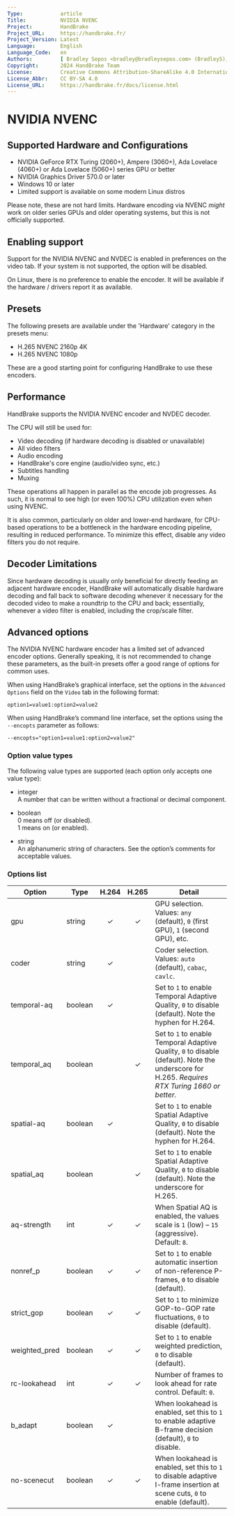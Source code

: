 ```yaml
---
Type:            article
Title:           NVIDIA NVENC
Project:         HandBrake
Project_URL:     https://handbrake.fr/
Project_Version: Latest
Language:        English
Language_Code:   en
Authors:         [ Bradley Sepos <bradley@bradleysepos.com> (BradleyS), Scott (s55) ]
Copyright:       2024 HandBrake Team
License:         Creative Commons Attribution-ShareAlike 4.0 International
License_Abbr:    CC BY-SA 4.0
License_URL:     https://handbrake.fr/docs/license.html
---
```


NVIDIA NVENC
============

## Supported Hardware and Configurations

- NVIDIA GeForce RTX Turing (2060+), Ampere (3060+), Ada Lovelace (4060+) or Ada Lovelace (5060+) series GPU or better
- NVIDIA Graphics Driver 570.0 or later
- Windows 10 or later
- Limited support is available on some modern Linux distros

Please note, these are not hard limits. Hardware encoding via NVENC *might* work on older series GPUs and older operating systems, but this is not officially supported.

## Enabling support

<!-- .system-windows -->
Support for the NVIDIA NVENC and NVDEC is enabled in preferences on the video tab. If your system is not supported, the option will be disabled.
<!-- /.system-windows -->

<!-- .system-linux -->
On Linux, there is no preference to enable the encoder. It will be available if the hardware / drivers report it as available.
<!-- /.system-linux -->

## Presets

The following presets are available under the 'Hardware' category in the presets menu:

- H.265 NVENC 2160p 4K
- H.265 NVENC 1080p

These are a good starting point for configuring HandBrake to use these encoders.

## Performance

HandBrake supports the NVIDIA NVENC encoder and NVDEC decoder.

The CPU will still be used for:

- Video decoding (if hardware decoding is disabled or unavailable)
- All video filters
- Audio encoding
- HandBrake's core engine (audio/video sync, etc.)
- Subtitles handling
- Muxing

These operations all happen in parallel as the encode job progresses. As such, it is normal to see high (or even 100%) CPU utilization even when using NVENC.

It is also common, particularly on older and lower-end hardware, for CPU-based operations to be a bottleneck in the hardware encoding pipeline, resulting in reduced performance. To minimize this effect, disable any video filters you do not require.

## Decoder Limitations

Since hardware decoding is usually only beneficial for directly feeding an adjacent hardware encoder, HandBrake will automatically disable hardware decoding and fall back to software decoding whenever it necessary for the decoded video to make a roundtrip to the CPU and back; essentially, whenever a video filter is enabled, including the crop/scale filter.

## Advanced options

The NVIDIA NVENC hardware encoder has a limited set of advanced encoder options. Generally speaking, it is not recommended to change these parameters, as the built-in presets offer a good range of options for common uses.

When using HandBrake’s graphical interface, set the options in the `Advanced Options` field on the `Video` tab in the following format:

    option1=value1:option2=value2

When using HandBrake’s command line interface, set the options using the `--encopts` parameter as follows:

    --encopts="option1=value1:option2=value2"

### Option value types

The following value types are supported (each option only accepts one value type):

- integer  
  A number that can be written without a fractional or decimal component.

- boolean  
  0 means off (or disabled).  
  1 means on (or enabled).

- string  
  An alphanumeric string of characters. See the option’s comments for acceptable values.

### Options list

| Option           | Type        | H.264 | H.265 | Detail                                                                                                    |
|------------------|-------------|:-----:|:-----:|-----------------------------------------------------------------------------------------------------------|
| gpu              | string      |   ✓   |   ✓   | GPU selection. Values: `any` (default), `0` (first GPU), `1` (second GPU), etc.                           |
| coder            | string      |   ✓   |       | Coder selection. Values: `auto` (default), `cabac`, `cavlc`.                                              |
| temporal-aq      | boolean     |   ✓   |       | Set to `1` to enable Temporal Adaptive Quality, `0` to disable (default). Note the hyphen for H.264.      |
| temporal_aq      | boolean     |       |   ✓   | Set to `1` to enable Temporal Adaptive Quality, `0` to disable (default). Note the underscore for H.265. *Requires RTX Turing 1660 or better.* |
| spatial-aq       | boolean     |   ✓   |       | Set to `1` to enable Spatial Adaptive Quality, `0` to disable (default). Note the hyphen for H.264.       |
| spatial_aq       | boolean     |       |   ✓   | Set to `1` to enable Spatial Adaptive Quality, `0` to disable (default). Note the underscore for H.265.   |
| aq-strength      | int         |   ✓   |   ✓   | When Spatial AQ is enabled, the values scale is `1` (low) – `15` (aggressive). Default: `8`.              |
| nonref_p         | boolean     |   ✓   |   ✓   | Set to `1` to enable automatic insertion of non-reference P-frames, `0` to disable (default).             |
| strict_gop       | boolean     |   ✓   |   ✓   | Set to `1` to minimize GOP-to-GOP rate fluctuations, `0` to disable (default).                            |
| weighted_pred    | boolean     |   ✓   |   ✓   | Set to `1` to enable weighted prediction, `0` to disable (default).                                       |
| rc-lookahead     | int         |   ✓   |   ✓   | Number of frames to look ahead for rate control. Default: `0`.                                            |
| b_adapt          | boolean     |   ✓   |       | When lookahead is enabled, set this to `1` to enable adaptive B-frame decision (default), `0` to disable. |
| no-scenecut      | boolean     |   ✓   |   ✓   | When lookahead is enabled, set this to `1` to disable adaptive I-frame insertion at scene cuts, `0` to enable (default). |
